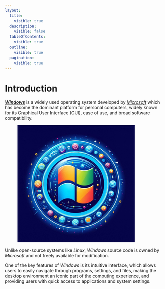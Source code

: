 ```yaml
---
layout:
  title:
    visible: true
  description:
    visible: false
  tableOfContents:
    visible: true
  outline:
    visible: true
  pagination:
    visible: true
---
```


# Introduction

[_**Windows**_](https://www.microsoft.com/en-us/windows/) is a widely used operating system developed by [_Microsoft_](https://www.microsoft.com/) which has become the dominant platform for personal computers, widely known for its Graphical User Interface (GUI), ease of use, and broad software compatibility.&#x20;

<figure><img src="../.gitbook/assets/image (21) (1).png" alt="" width="375"><figcaption></figcaption></figure>

Unlike open-source systems like _Linux_, _Windows_ source code is owned by _Microsoft_ and not freely available for modification.

One of the key features of _Windows_ is its intuitive interface, which allows users to easily navigate through programs, settings, and files, making the desktop environment an iconic part of the computing experience, and providing users with quick access to applications and system settings.
